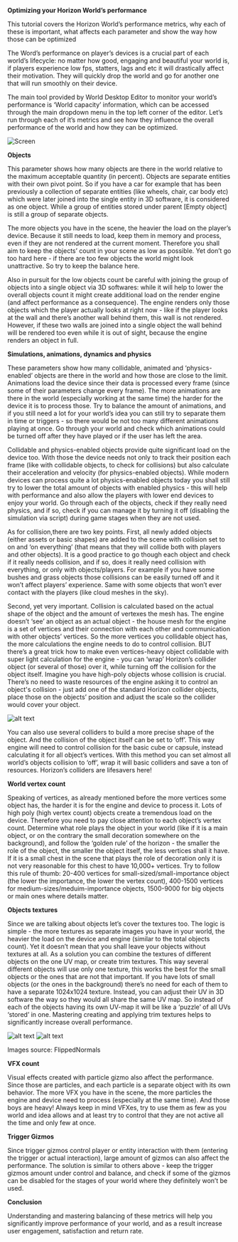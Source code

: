 **Optimizing your Horizon World’s performance**

This tutorial covers the Horizon World’s performance metrics, why each of these is important, what affects each parameter and show the way how those can be optimized

The Word’s performance on player’s devices is a crucial part of each world’s lifecycle: no matter how good, engaging and beautiful your world is, if players experience low fps, statters, lags and etc it will drastically affect their motivation. They will quickly drop the world and go for another one that will run smoothly on their device.

The main tool provided by World Desktop Editor to monitor your world’s performance is ‘World capacity’ information, which can be accessed through the main dropdown menu in the top left corner of the editor. Let’s run through each of it’s metrics and see how they influence the overall performance of the world and how they can be optimized.

![Screen](https://github.com/lastxlr/MHCPTutorial/blob/cb8d24dba9e6523b5e6cff8d110ce24388f10ffc/docs/performance/Capture.PNG)

**Objects** 

This parameter shows how many objects are there in the world relative to the maximum acceptable quantity (in percent). Objects are separate entities with their own pivot point. So if you have a car for example that has been previously a collection of separate entities (like wheels, chair, car body etc) which were later joined into the single entity in 3D software, it is considered as one object. While a group of entities stored under parent \[Empty object\] is still a group of separate objects.

The more objects you have in the scene, the heavier the load on the player’s device. Because it still needs to load, keep them in memory and process, even if they are not rendered at the current moment. Therefore you shall aim to keep the objects’ count in your scene as low as possible. Yet don’t go too hard here - if there are too few objects the world might look unattractive. So try to keep the balance here.

Also in pursuit for the low objects count be careful with joining the group of objects into a single object via 3D softwares: while it will help to lower the overall objects count it might create additional load on the render engine (and affect performance as a consequence). The engine renders only those objects which the player actually looks at right now - like if the player looks at the wall and there’s another wall behind them, this wall is not rendered. However, if these two walls are joined into a single object the wall behind will be rendered too even while it is out of sight, because the engine renders an object in full.

**Simulations, animations, dynamics and physics**

These parameters show how many collidable, animated and ‘physics-enabled’ objects are there in the world and how those are close to the limit. Animations load the device since their data is processed every frame (since some of their parameters change every frame). The more animations are there in the world (especially working at the same time) the harder for the device it is to process those. Try to balance the amount of animations, and if you still need a lot for your world’s idea you can still try to separate them in time or triggers - so there would be not too many different animations playing at once. Go through your world and check which animations could be turned off after they have played or if the user has left the area.

Collidable and physics-enabled objects provide quite significant load on the device too. With those the device needs not only to track their position each frame (like with collidable objects, to check for collisions) but also calculate their acceleration and velocity (for physics-enabled objects). While modern devices can process quite a lot physics-enabled objects today you shall still try to lower the total amount of objects with enabled physics - this will help with performance and also allow the players with lower end devices to enjoy your world. Go through each of the objects, check if they really need physics, and if so, check if you can manage it by turning it off (disabling the simulation via script) during game stages when they are not used.

As for collision,there are two key points. First, all newly added objects (either assets or basic shapes) are added to the scene with collision set to on and ‘on everything’ (that means that they will collide both with players and other objects). It is a good practice to go though each object and check if it really needs collision, and if so, does it really need collision with everything, or only with objects/players. For example if you have some bushes and grass objects those collisions can be easily turned off and it won’t affect players’ experience. Same with some objects that won’t ever contact with the players (like cloud meshes in the sky).

Second, yet very important. Collision is calculated based on the actual shape of the object and the amount of vertexes the mesh has. The engine doesn’t ‘see’ an object as an actual object - the house mesh for the engine is a set of vertices and their connection with each other and communication with other objects’ vertices. So the more vertices you collidable object has, the more calculations the engine needs to do to control collision. BUT there’s a great trick how to make even vertices-heavy object collidable with super light calculation for the engine - you can ‘wrap’ Horizon’s collider object (or several of those) over it, while turning off the collision for the object itself. Imagine you have high-poly objects whose collision is crucial. There’s no need to waste resources of the engine asking it to control an object's collision - just add one of the standard Horizon collider objects, place those on the objects’ position and adjust the scale so the collider would cover your object.

![alt text](https://github.com/lastxlr/MHCPTutorial/blob/7099734d096b81f76e4ac0b07f298f31225beae8/docs/performance/Colliders.PNG)

You can also use several colliders to build a more precise shape of the object. And the collision of the object itself can be set to ‘off’. This way engine will need to control collision for the basic cube or capsule, instead calculating it for all object’s vertices. With this method you can set almost all world’s objects collision to ‘off’, wrap it will basic colliders and save a ton of resources. Horizon’s colliders are lifesavers here!

**World vertex count**

Speaking of vertices, as already mentioned before the more vertices some object has, the harder it is for the engine and device to process it. Lots of high poly (high vertex count) objects create a tremendous load on the device. Therefore you need to pay close attention to each object’s vertex count. Determine what role plays the object in your world (like if it is a main object, or on the contrary the small decoration somewhere on the background), and follow the ‘golden rule’ of the horizon - the smaller the role of the object, the smaller the object itself, the less vertices shall it have. If it is a small chest in the scene that plays the role of decoration only it is not very reasonable for this chest to have 10,000+ vertices. Try to follow this rule of thumb: 20-400 vertices for small-sized/small-importance object (the lower the importance, the lower the vertex count), 400-1500 vertices for medium-sizes/meduim-importance objects, 1500-9000 for big objects or main ones where details matter.

**Objects textures**

Since we are talking about objects let’s cover the textures too. The logic is simple - the more textures as separate images you have in your world, the heavier the load on the device and engine (similar to the total objects count). Yet it doesn’t mean that you shall leave your objects without textures at all. As a solution you can combine the textures of different objects on the one UV map, or create trim textures. This way several different objects will use only one texture, this works the best for the small objects or the ones that are not that important. If you have lots of small objects (or the ones in the background) there’s no need for each of them to have a separate 1024x1024 texture. Instead, you can adjust their UV in 3D software the way so they would all share the same UV map. So instead of each of the objects having its own UV-map it will be like a ‘puzzle’ of all UVs ‘stored’ in one. Mastering creating and applying trim textures helps to significantly increase overall performance.

![alt text](https://github.com/lastxlr/MHCPTutorial/blob/110542a53a02d3db3d33dd7a64101cd7c294bdfa/docs/performance/trim%201.PNG) ![alt text](https://github.com/lastxlr/MHCPTutorial/blob/110542a53a02d3db3d33dd7a64101cd7c294bdfa/docs/performance/trim%202.PNG)

Images source: FlippedNormals

**VFX count**

Visual effects created with particle gizmo also affect the performance. Since those are particles, and each particle is a separate object with its own behavior. The more VFX you have in the scene, the more particles the engine and device need to process (especially at the same time). And those boys are heavy! Always keep in mind VFXes, try to use them as few as you world and idea allows and at least try to control that they are not active all the time and only few at once.

**Trigger Gizmos**

Since trigger gizmos control player or entity interaction with them (entering the trigger or actual interaction), large amount of gizmos can also affect the performance. The solution is similar to others above - keep the trigger gizmos amount under control and balance, and check if some of the gizmos can be disabled for the stages of your world where they definitely won’t be used.

**Conclusion**

Understanding and mastering balancing of these metrics will help you significantly improve performance of your world, and as a result increase user engagement, satisfaction and return rate.
